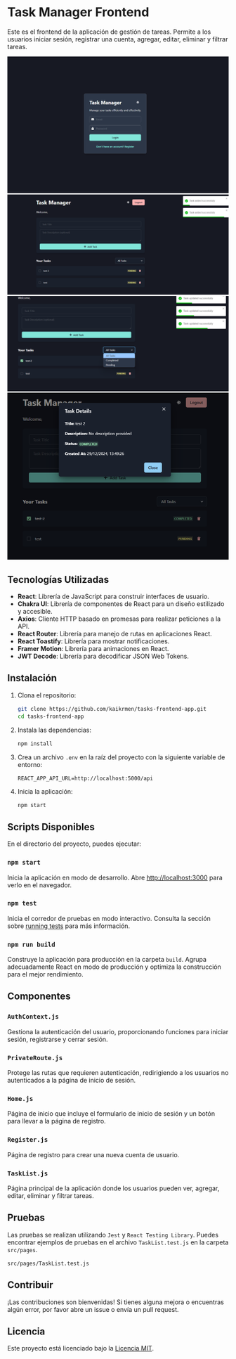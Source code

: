 # Task Manager Frontend

Este es el frontend de la aplicación de gestión de tareas. Permite a los usuarios iniciar sesión, registrar una cuenta, agregar, editar, eliminar y filtrar tareas.

<img src="./public/image.png">
<img src="./public/image2.png">
<img src="./public/image3.png">
<img src="./public/image4.png">


## Tecnologías Utilizadas

- **React**: Librería de JavaScript para construir interfaces de usuario.
- **Chakra UI**: Librería de componentes de React para un diseño estilizado y accesible.
- **Axios**: Cliente HTTP basado en promesas para realizar peticiones a la API.
- **React Router**: Librería para manejo de rutas en aplicaciones React.
- **React Toastify**: Librería para mostrar notificaciones.
- **Framer Motion**: Librería para animaciones en React.
- **JWT Decode**: Librería para decodificar JSON Web Tokens.

## Instalación

1. Clona el repositorio:
   ```bash
   git clone https://github.com/kaikrmen/tasks-frontend-app.git
   cd tasks-frontend-app
   ```

2. Instala las dependencias:
   ```bash
   npm install
   ```

3. Crea un archivo `.env` en la raíz del proyecto con la siguiente variable de entorno:
   ```env
   REACT_APP_API_URL=http://localhost:5000/api
   ```

4. Inicia la aplicación:
   ```bash
   npm start
   ```

## Scripts Disponibles

En el directorio del proyecto, puedes ejecutar:

### `npm start`

Inicia la aplicación en modo de desarrollo.
Abre [http://localhost:3000](http://localhost:3000) para verlo en el navegador.

### `npm test`

Inicia el corredor de pruebas en modo interactivo.
Consulta la sección sobre [running tests](https://facebook.github.io/create-react-app/docs/running-tests) para más información.

### `npm run build`

Construye la aplicación para producción en la carpeta `build`.
Agrupa adecuadamente React en modo de producción y optimiza la construcción para el mejor rendimiento.

## Componentes

### `AuthContext.js`

Gestiona la autenticación del usuario, proporcionando funciones para iniciar sesión, registrarse y cerrar sesión.

### `PrivateRoute.js`

Protege las rutas que requieren autenticación, redirigiendo a los usuarios no autenticados a la página de inicio de sesión.

### `Home.js`

Página de inicio que incluye el formulario de inicio de sesión y un botón para llevar a la página de registro.

### `Register.js`

Página de registro para crear una nueva cuenta de usuario.

### `TaskList.js`

Página principal de la aplicación donde los usuarios pueden ver, agregar, editar, eliminar y filtrar tareas.

## Pruebas

Las pruebas se realizan utilizando `Jest` y `React Testing Library`. Puedes encontrar ejemplos de pruebas en el archivo `TaskList.test.js` en la carpeta `src/pages`.

```plaintext
src/pages/TaskList.test.js
```

## Contribuir

¡Las contribuciones son bienvenidas! Si tienes alguna mejora o encuentras algún error, por favor abre un issue o envía un pull request.

## Licencia

Este proyecto está licenciado bajo la [Licencia MIT](LICENSE).

